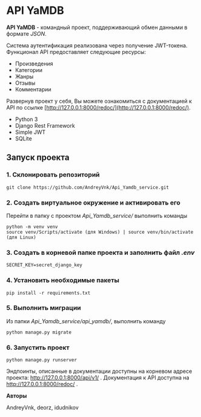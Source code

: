 # API YaMDB

**API YaMDB** - командный проект, поддерживающий обмен данными в формате *JSON*.

Cистема аутентификация реализована через получение JWT-токена. Функционал API предоставляет следующие ресурсы:

- Произведения
- Категории
- Жанры
- Отзывы
- Комментарии

Развернув проект у себя, Вы можете ознакомиться с документацией к API по ссылке [http://127.0.0.1:8000/redoc/](http://127.0.0.1:8000/redoc/).

* Python 3
* Django Rest Framework
* Simple JWT
* SQLite

## Запуск проекта ##
### 1. Склонировать репозиторий
```
git clone https://github.com/AndreyVnk/Api_Yamdb_service.git
```

### 2. Создать виртуальное окружение и активировать его
Перейти в папку с проектом _Api_Yamdb_service/_ выполнить команды
```
python -m venv venv
source venv/Scripts/activate (для Windows) | source venv/bin/activate (для Linux)
```
### 3. Создать в корневой папке проекта и заполнить файл _.env_
```
SECRET_KEY=secret_django_key
```
### 4. Установить необходимые пакеты
```
pip install -r requirements.txt
```
### 5. Выполнить миграции
Из папки *Api_Yamdb_service/api_yamdb/*, выполнить команду
```
python manage.py migrate
```
### 6. Запустить проект
```
python manage.py runserver
```
Эндпоинты, описанные в документации доступны на корневом адресе проекта: http://127.0.0.1:8000/api/v1/ . Документация к API доступна на http://127.0.0.1:8000/redoc/ .

**Авторы**

AndreyVnk, deorz, idudnikov
